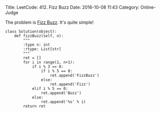 Title: LeetCode: 412. Fizz Buzz
Date: 2016-10-08 11:43
Category: Online-Judge

The problem is [Fizz Buzz](https://leetcode.com/problems/fizz-buzz/). 
It's quite simple!

    class Solution(object):
        def fizzBuzz(self, n):
            """
            :type n: int
            :rtype: List[str]
            """
            ret = []
            for i in range(1, n+1):
                if i % 3 == 0:
                    if i % 5 == 0:
                        ret.append('FizzBuzz')
                    else:
                        ret.append('Fizz')
                elif i % 5 == 0:
                    ret.append('Buzz')
                else:
                    ret.append('%s' % i)
            return ret
            

